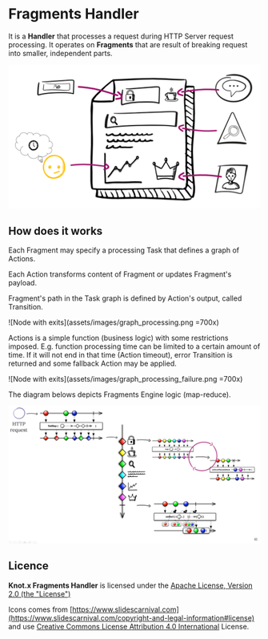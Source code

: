 # Fragments Handler
It is a **Handler** that processes a request during HTTP Server request processing.
It operates on **Fragments** that are result of breaking request into smaller, independent parts. 

![Node with exits](assets/images/case.png)

## How does it works

Each Fragment may specify a processing Task that defines a graph of Actions.

Each Action transforms content of Fragment or updates Fragment's payload. 

Fragment's path in the Task graph is defined by Action's output, called Transition.

![Node with exits](assets/images/graph_processing.png =700x)

Actions is a simple function (business logic) with some restrictions imposed. E.g. function processing
time can be limited to a certain amount of time. If it will not end in that time (Action timeout), 
error Transition is returned and some fallback Action may be applied.

![Node with exits](assets/images/graph_processing_failure.png =700x)


The diagram belows depicts Fragments Engine logic (map-reduce).

![Node with exits](assets/images/all_in_one_processing.png)


## Licence
**Knot.x Fragments Handler** is licensed under the [Apache License, Version 2.0 (the "License")](https://www.apache.org/licenses/LICENSE-2.0.txt)

Icons comes from [https://www.slidescarnival.com](https://www.slidescarnival.com/copyright-and-legal-information#license) and 
use [Creative Commons License Attribution 4.0 International](https://creativecommons.org/licenses/by/4.0/) License.
